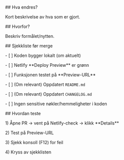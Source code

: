 \## Hva endres?

Kort beskrivelse av hva som er gjort.



\## Hvorfor?

Beskriv formålet/nytten.



\## Sjekkliste før merge

\- \[ ] Koden bygger lokalt (om aktuelt)

\- \[ ] Netlify \*\*Deploy Preview\*\* er grønn

\- \[ ] Funksjonen testet på \*\*Preview-URL\*\*

\- \[ ] (Om relevant) Oppdatert `README.md`

\- \[ ] (Om relevant) Oppdatert `CHANGELOG.md`

\- \[ ] Ingen sensitive nøkler/hemmeligheter i koden



\## Hvordan teste

1\) Åpne PR → vent på Netlify-check → klikk \*\*Details\*\*  

2\) Test på Preview-URL  

3\) Sjekk konsoll (F12) for feil  

4\) Kryss av sjekklisten



